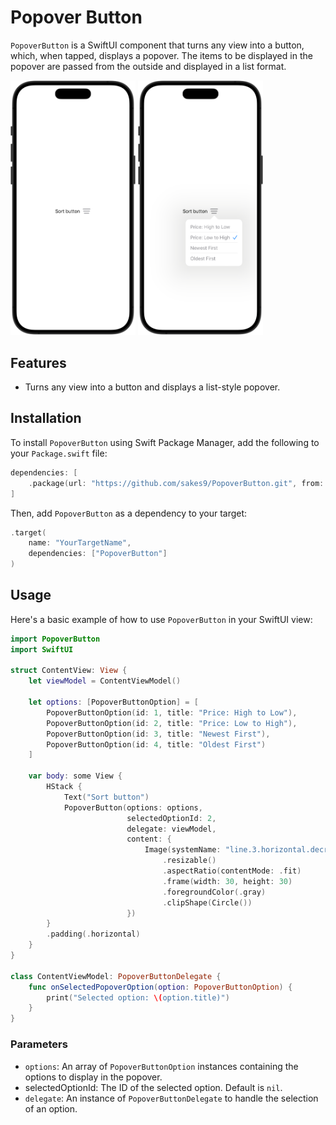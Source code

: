 # Popover Button

`PopoverButton` is a SwiftUI component that turns any view into a button, which, when tapped, displays a popover. The items to be displayed in the popover are passed from the outside and displayed in a list format.

<img src="images/sample_01.png" alt="sample" width="200">
<img src="images/sample_02.png" alt="sample" width="200">

## Features

- Turns any view into a button and displays a list-style popover.

## Installation

To install `PopoverButton` using Swift Package Manager, add the following to your `Package.swift` file:

```swift
dependencies: [
    .package(url: "https://github.com/sakes9/PopoverButton.git", from: "{{ version }}")
]
```

Then, add `PopoverButton` as a dependency to your target:

```swift
.target(
    name: "YourTargetName",
    dependencies: ["PopoverButton"]
)
```

## Usage

Here's a basic example of how to use `PopoverButton` in your SwiftUI view:

```swift
import PopoverButton
import SwiftUI

struct ContentView: View {
    let viewModel = ContentViewModel()

    let options: [PopoverButtonOption] = [
        PopoverButtonOption(id: 1, title: "Price: High to Low"),
        PopoverButtonOption(id: 2, title: "Price: Low to High"),
        PopoverButtonOption(id: 3, title: "Newest First"),
        PopoverButtonOption(id: 4, title: "Oldest First")
    ]

    var body: some View {
        HStack {
            Text("Sort button")
            PopoverButton(options: options,
                          selectedOptionId: 2,
                          delegate: viewModel,
                          content: {
                              Image(systemName: "line.3.horizontal.decrease")
                                  .resizable()
                                  .aspectRatio(contentMode: .fit)
                                  .frame(width: 30, height: 30)
                                  .foregroundColor(.gray)
                                  .clipShape(Circle())
                          })
        }
        .padding(.horizontal)
    }
}

class ContentViewModel: PopoverButtonDelegate {
    func onSelectedPopoverOption(option: PopoverButtonOption) {
        print("Selected option: \(option.title)")
    }
}
```

### Parameters

- `options`: An array of `PopoverButtonOption` instances containing the options to display in the popover.
- selectedOptionId: The ID of the selected option. Default is `nil`.
- `delegate`: An instance of `PopoverButtonDelegate` to handle the selection of an option.
